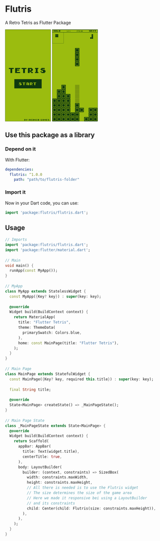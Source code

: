 # Flutris
A Retro Tetris as Flutter Package

<img src="shots/shot01.png" width="150" height="300" />
<img src="shots/shot02.png" width="150" height="300" />

## Use this package as a library

### Depend on it

With Flutter:

```yaml
dependencies:
  flutris: ^1.0.0
    path: "path/to/flutris-folder"
```

### Import it
Now in your Dart code, you can use:
```dart
import 'package:flutris/flutris.dart';
```


## Usage
```dart
// Imports
import 'package:flutris/flutris.dart';
import 'package:flutter/material.dart';

// Main
void main() {
  runApp(const MyApp());
}

// MyApp
class MyApp extends StatelessWidget {
  const MyApp({Key? key}) : super(key: key);

  @override
  Widget build(BuildContext context) {
    return MaterialApp(
      title: "Flutter Tetris",
      theme: ThemeData(
        primarySwatch: Colors.blue,
      ),
      home: const MainPage(title: "Flutter Tetris"),
    );
  }
}

// Main Page
class MainPage extends StatefulWidget {
  const MainPage({Key? key, required this.title}) : super(key: key);

  final String title;

  @override
  State<MainPage> createState() => _MainPageState();
}

// Main Page State
class _MainPageState extends State<MainPage> {
  @override
  Widget build(BuildContext context) {
    return Scaffold(
      appBar: AppBar(
        title: Text(widget.title),
        centerTitle: true,
      ),
      body: LayoutBuilder(
        builder: (context, constraints) => SizedBox(
          width: constraints.maxWidth,
          height: constraints.maxHeight,
          // All there is needed is to use the Flutris widget
          // The size determines the size of the game area
          // Here we made it responsive bei using a LayoutBuilder
          // and its constraints
          child: Center(child: Flutris(size: constraints.maxHeight)),
        ),
      ),
    );
  }
}

```



